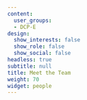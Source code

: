 ```yaml
---
content:
  user_groups:
  - DCP-E
design:
  show_interests: false
  show_role: false
  show_social: false
headless: true
subtitle: null
title: Meet the Team
weight: 70
widget: people
---
```

